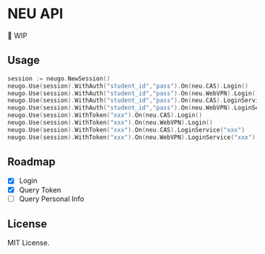 # NEU API

🚧 WIP

## Usage

```go
session := neugo.NewSession()
neugo.Use(session).WithAuth("student_id","pass").On(neu.CAS).Login()
neugo.Use(session).WithAuth("student_id","pass").On(neu.WebVPN).Login()
neugo.Use(session).WithAuth("student_id","pass").On(neu.CAS).LoginService("xxx")
neugo.Use(session).WithAuth("student_id","pass").On(neu.WebVPN).LoginService("xxx")
neugo.Use(session).WithToken("xxx").On(neu.CAS).Login()
neugo.Use(session).WithToken("xxx").On(neu.WebVPN).Login()
neugo.Use(session).WithToken("xxx").On(neu.CAS).LoginService("xxx")
neugo.Use(session).WithToken("xxx").On(neu.WebVPN).LoginService("xxx")
```

## Roadmap

- [x] Login
- [x] Query Token
- [ ] Query Personal Info

## License

MIT License.